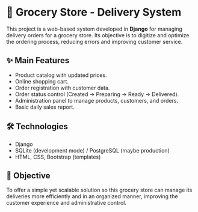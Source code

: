 # 🍊 Grocery Store - Delivery System

This project is a web-based system developed in **Django** for managing delivery orders for a grocery store.
Its objective is to digitize and optimize the ordering process, reducing errors and improving customer service.

## ✨ Main Features
- Product catalog with updated prices.
- Online shopping cart.
- Order registration with customer data.
- Order status control (Created → Preparing → Ready → Delivered).
- Administration panel to manage products, customers, and orders.
- Basic daily sales report.

## 🛠️ Technologies
- Django
- SQLite (development mode) / PostgreSQL (maybe production)
- HTML, CSS, Bootstrap (templates)

## 🚀 Objective
To offer a simple yet scalable solution so this grocery store can manage its deliveries more efficiently and in an organized manner, improving the customer experience and administrative control.

